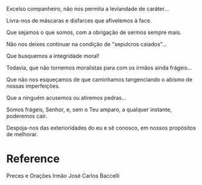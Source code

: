 Excelso companheiro, não nos permita a leviandade de caráter...

Livra-nos de máscaras e disfarces que afivelemos à face.

Que sejamos o que somos, com a obrigação de sermos sempre mais.

Não nos deixes continuar na condição de "sepulcros caiados"...

Que busquemos a integridade moral!

Todavia, que não tornemos moralistas para com os irmãos ainda frágeis...

Que não nos esqueçamos de que caminhamos tangenciando o abismo de nossas imperfeições.

Que a ninguém acusemos ou atiremos pedras...

Somos frágeis, Senhor, e, sem o Teu amparo, a qualquer instante, poderemos cair.

Despoja-nos das exterioridades do eu e sê conosco, em nossos propósitos de melhorar.

# Reference
Preces e Orações 
Irmão José 
Carlos Baccelli